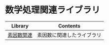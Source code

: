 # 数学処理関連ライブラリ

|  Library  |  Contents  |
| ---- | ---- | 
|  [素因数関連](https://github.com/Nishikubo-Masato/AtCoder-Library/tree/main/Mathematics/Prime)  |  素因数に関連したライブラリ  |
